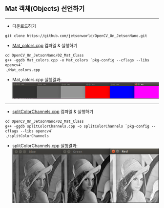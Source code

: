 ## Mat 객체(Objects) 선언하기
***

* 다운로드하기
```
git clone https://github.com/jetsonworld/OpenCV_On_JetsonNano.git
```

* [Mat_colors.cpp](https://raw.githubusercontent.com/jetsonworld/OpenCV_On_JetsonNano/master/02_Mat_Class/Mat_colors.cpp) 컴파일 & 실행하기
```
cd OpenCV_On_JetsonNano/02_Mat_Class
g++ -ggdb Mat_colors.cpp -o Mat_colors `pkg-config --cflags --libs opencv4`
./Mat_colors.cpp
```
* Mat_colors.cpp 실행결과:
![Mat_colors.png](https://raw.githubusercontent.com/jetsonworld/OpenCV_On_JetsonNano/master/02_Mat_Class/Mat_colors.png)

***

* [splitColorChannels.cpp](https://raw.githubusercontent.com/jetsonworld/OpenCV_On_JetsonNano/master/02_Mat_Class/splitColorChannels.cpp) 컴파일 & 실행하기
```
cd OpenCV_On_JetsonNano/02_Mat_Class
g++ -ggdb splitColorChannels.cpp -o splitColorChannels `pkg-config --cflags --libs opencv4`
./splitColorChannels
```
* splitColorChannels.cpp 실행결과:
![splitColorChannels.png](https://raw.githubusercontent.com/jetsonworld/OpenCV_On_JetsonNano/master/02_Mat_Class/splitColorChannels.png)
